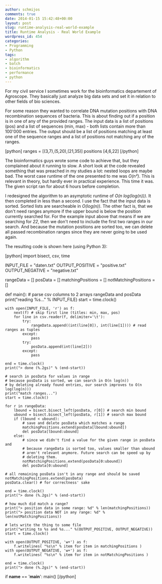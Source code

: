 ```yaml
---
author: schmijos
comments: true
date: 2014-01-15 15:42:48+00:00
layout: post
slug: runtime-analysis-real-world-example
title: Runtime Analysis - Real World Example
wordpress_id: 454
categories:
- Programming
- Python
tags:
- algorithm
- batch
- bioinformatics
- performance
- python
---
```


For my civil service I sometimes work for the bioinformatics departement of Agroscope. They basically just analyze big data sets and set it in relation to other fields of bio sciences.

For some reason they wanted to correlate DNA mutation positions with DNA recombination sequences of bacteria. This is about finding out if a position is in one of any of the provided ranges. The input data is a list of positions (pos) and a list of sequences (min, max) - both lists contain more than 100'000 entries. The output should be a list of positions matching at least one of the sequence ranges and a list of positions not matching any of the ranges.

[python]
ranges = [(3,7),(5,20),(21,35)]
positions [4,6,22]
[/python]

The bioinformatics guys wrote some code to achieve that, but they complained about it running to slow. A short look at the code revealed something that was preached in my studies a lot: nested loops are maybe bad. The worst case runtime of the one presented to me was _O(n²)_. This is relevant in theory, but hardly ever in practical experience. This time it was. The given script ran for about 6 hours before completion.

I redesigned the algorithm to an asymptotic runtime of _O(n log(log(n)))_. It then completed in less than a second. I use the fact that the input data is sorted. Sorted lists are searcheable in _O(log(n))_. The other fact is, that we don't need ranges anymore if the upper bound is below the position currently searched for. For the example input above that means if we are searching for _22_, then we don't need to include the first two ranges in our search. And because the mutation positions are sorted too, we can delete all passed recombination ranges since they are never going to be used again.

The resulting code is shown here (using Python 3):

[python]
import bisect, csv, time

INPUT_FILE = "daten.txt"
OUTPUT_POSITIVE = "positive.txt"
OUTPUT_NEGATIVE = "negative.txt"

rangeData = []
posData = []
matchingPositions = []
notMatchingPositions = []

def main():
    # parse csv columns to 2 arrays rangeData and posData
    print("reading %s..." % INPUT_FILE)
    start = time.clock()

    with open(INPUT_FILE, 'r') as f:
        next(f) # skip first line (titles: min, max, pos)
        for line in csv.reader(f, delimiter='\t'):
            try:
                rangeData.append((int(line[0]), int(line[1]))) # read ranges as tuples
            except:
                pass
            try:
                posData.append(int(line[2]))
            except:
                pass

    end = time.clock()
    print("> done (%.2gs)" % (end-start))

    # search in posData for values in range
    # because posData is sorted, we can search in O(n log(n))
    # by deleting already found entries, our search improves to O(n log(log(n)))
    print("match ranges...")
    start = time.clock()

    for r in rangeData:
        lbound = bisect.bisect_left(posData, r[0]) # search min bound
        ubound = bisect.bisect_left(posData, r[1]) # search max bound
        if (lbound < ubound):
            # save and delete posData which matches a range
            matchingPositions.extend(posData[lbound:ubound])
            del posData[lbound:ubound]
        else:
            # since we didn't find a value for the given range in posData and
            # because rangeData is sorted too, values smaller than ubound
            # aren't relevant anymore. Future search can be speed up by
            # deleting them.
            notMatchingPositions.extend(posData[0:ubound])
            del posData[0:ubound]

    # all remaining posData isn't in any range and should be saved
    notMatchingPositions.extend(posData)
    posData.clear() # for correctness' sake

    end = time.clock()
    print("> done (%.2gs)" % (end-start))

    # how much did match a range?
    print("> position data in some range: %d" % len(matchingPositions))
    print("> position data NOT in any range: %d" % len(notMatchingPositions))

    # lets write the thing to some file
    print("writing to %s and %s..." %(OUTPUT_POSITIVE, OUTPUT_NEGATIVE))
    start = time.clock()

    with open(OUTPUT_POSITIVE, 'w+') as f:
        f.writelines( "%s\n" % item for item in matchingPositions )
    with open(OUTPUT_NEGATIVE, 'w+') as f:
        f.writelines( "%s\n" % item for item in notMatchingPositions )

    end = time.clock()
    print("> done (%.2gs)" % (end-start))

if __name__ == '__main__':
    main()
[/python]
